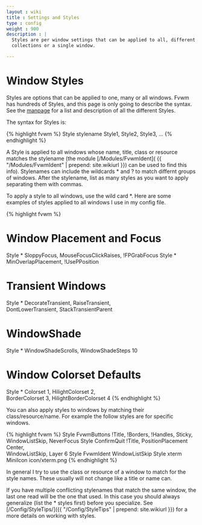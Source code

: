 ```yaml
---
layout : wiki
title : Settings and Styles
type : config
weight : 900
description : |
  Styles are per window settings that can be applied to all, different
  collections or a single window.

---
```


# Window Styles

Styles are options that can be applied to one, many or all windows.
Fvwm has hundreds of Styles, and this page is only going to describe
the syntax. See the [manpage](
http://fvwm.org/documentation/manpages/fvwm.html#lbBU) for a list
and description of all the different Styles.

The syntax for Styles is:

{% highlight fvwm %}
Style stylename Style1, Style2, Style3, ...
{% endhighlight %}

A Style is applied to all windows whose name, title, class or resource
matches the stylename (the module [/Modules/FvwmIdent](
{{ "/Modules/FvwmIdent" | prepend: site.wikiurl }}) can be used to find this
info). Stylenames can include the wildcards * and ? to match differnt
groups of windows. After the stylename, list as many styles
as you want to apply separating them with commas.

To apply a style to all windows, use the wild card *. Here are some examples
of styles applied to all windows I use in my config file.

{% highlight fvwm %}
# Window Placement and Focus
Style * SloppyFocus, MouseFocusClickRaises, !FPGrabFocus
Style * MinOverlapPlacement, !UsePPosition

# Transient Windows
Style * DecorateTransient, RaiseTransient, \
        DontLowerTransient, StackTransientParent

# WindowShade
Style * WindowShadeScrolls, WindowShadeSteps 10

# Window Colorset Defaults
Style * Colorset 1, HilightColorset 2, \
        BorderColorset 3, HilightBorderColorset 4
{% endhighlight %}


You can also apply styles to windows by matching their
class/resource/name. For example the follow styles are for specific windows.

{% highlight fvwm %}
Style FvwmButtons !Title, !Borders, !Handles, Sticky, \
                  WindowListSkip, NeverFocus
Style ConfirmQuit !Title, PositionPlacement Center, \
                  WindowListSkip, Layer 6
Style FvwmIdent WindowListSkip
Style xterm MiniIcon icon/xterm.png
{% endhighlight %}

In general I try to use the class or resource of a window to match
for the style names. These usually will not change like a title or name can.

If you have multiple conflicting stylenames that match the same window,
the last one read will be the one that used. In this case you should
always generalize (list the * styles first) before you specialize. See
[/Config/StyleTips/]({{ "/Config/StyleTips" | prepend: site.wikiurl }})
for a more details on working with styles.

